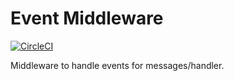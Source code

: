 # Event Middleware

[![CircleCI](https://circleci.com/gh/sprungbrett/event-middleware/tree/master.svg?style=svg)](https://circleci.com/gh/sprungbrett/event-middleware/tree/master)

Middleware to handle events for messages/handler.
